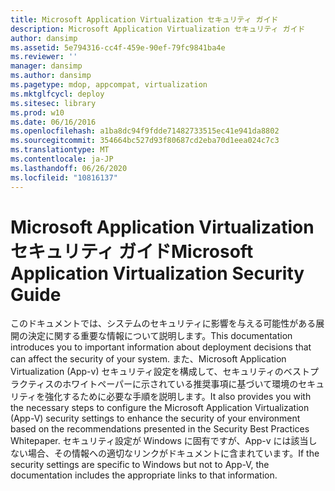 ```yaml
---
title: Microsoft Application Virtualization セキュリティ ガイド
description: Microsoft Application Virtualization セキュリティ ガイド
author: dansimp
ms.assetid: 5e794316-cc4f-459e-90ef-79fc9841ba4e
ms.reviewer: ''
manager: dansimp
ms.author: dansimp
ms.pagetype: mdop, appcompat, virtualization
ms.mktglfcycl: deploy
ms.sitesec: library
ms.prod: w10
ms.date: 06/16/2016
ms.openlocfilehash: a1ba8dc94f9fdde71482733515ec41e941da8802
ms.sourcegitcommit: 354664bc527d93f80687cd2eba70d1eea024c7c3
ms.translationtype: MT
ms.contentlocale: ja-JP
ms.lasthandoff: 06/26/2020
ms.locfileid: "10816137"
---
```

# <span data-ttu-id="2ac17-103">Microsoft Application Virtualization セキュリティ ガイド</span><span class="sxs-lookup"><span data-stu-id="2ac17-103">Microsoft Application Virtualization Security Guide</span></span>


<span data-ttu-id="2ac17-104">このドキュメントでは、システムのセキュリティに影響を与える可能性がある展開の決定に関する重要な情報について説明します。</span><span class="sxs-lookup"><span data-stu-id="2ac17-104">This documentation introduces you to important information about deployment decisions that can affect the security of your system.</span></span> <span data-ttu-id="2ac17-105">また、Microsoft Application Virtualization (App-v) セキュリティ設定を構成して、セキュリティのベストプラクティスのホワイトペーパーに示されている推奨事項に基づいて環境のセキュリティを強化するために必要な手順を説明します。</span><span class="sxs-lookup"><span data-stu-id="2ac17-105">It also provides you with the necessary steps to configure the Microsoft Application Virtualization (App-V) security settings to enhance the security of your environment based on the recommendations presented in the Security Best Practices Whitepaper.</span></span> <span data-ttu-id="2ac17-106">セキュリティ設定が Windows に固有ですが、App-v には該当しない場合、その情報への適切なリンクがドキュメントに含まれています。</span><span class="sxs-lookup"><span data-stu-id="2ac17-106">If the security settings are specific to Windows but not to App-V, the documentation includes the appropriate links to that information.</span></span>

 

 






